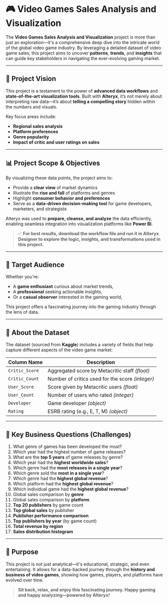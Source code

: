 

# 🎮 **Video Games Sales Analysis and Visualization**

The **Video Games Sales Analysis and Visualization** project is more than just an exploration—it's a comprehensive deep dive into the intricate world of the global video game industry. By leveraging a detailed dataset of video game sales, this project aims to uncover **patterns**, **trends**, and **insights** that can guide key stakeholders in navigating the ever-evolving gaming market.

---

## 🧠 **Project Vision**

This project is a testament to the power of **advanced data workflows** and **state-of-the-art visualization tools**. Built with **Alteryx**, it’s not merely about interpreting raw data—it’s about **telling a compelling story** hidden within the numbers and visuals.

Key focus areas include:

* **Regional sales analysis**
* **Platform preferences**
* **Genre popularity**
* **Impact of critic and user ratings on sales**

---

## 📊 **Project Scope & Objectives**

By visualizing these data points, the project aims to:

* Provide a **clear view** of market dynamics
* Illustrate the **rise and fall** of platforms and genres
* Highlight **consumer behavior and preferences**
* Serve as a **data-driven decision-making tool** for game developers, marketers, and strategists

Alteryx was used to **prepare, cleanse, and analyze** the data efficiently, enabling seamless integration into visualization platforms like **Power BI**.

> ✅ **For best results, download the workflow file and run it in Alteryx Designer to explore the logic, insights, and transformations used in this project.**

---

## 👥 **Target Audience**

Whether you're:

* A **game enthusiast** curious about market trends,
* A **professional** seeking actionable insights,
* Or a **casual observer** interested in the gaming world,

This project offers a fascinating journey into the gaming industry through the lens of data.

---

## 📂 **About the Dataset**

The dataset (sourced from **Kaggle**) includes a variety of fields that help capture different aspects of the video game market:

| Column Name    | Description                                      |
| -------------- | ------------------------------------------------ |
| `Critic_Score` | Aggregated score by Metacritic staff *(float)*   |
| `Critic_Count` | Number of critics used for the score *(integer)* |
| `User_Score`   | Score given by Metacritic users *(float)*        |
| `User_Count`   | Number of users who rated *(integer)*            |
| `Developer`    | Game developer *(object)*                        |
| `Rating`       | ESRB rating (e.g., E, T, M) *(object)*           |

---

## 🧩 **Key Business Questions (Challenges)**

1. What genre of games has been developed the most?
2. Which year had the highest number of game releases?
3. What are the **top 5 years** of game releases by genre?
4. Which year had the **highest worldwide sales**?
5. Which genre had the **most releases in a single year**?
6. Which genre sold the **most in a single year**?
7. Which genre had the **highest global revenue**?
8. Which platform had the **highest global revenue**?
9. Which individual game had the **highest global revenue**?
10. Global sales comparison by **genre**
11. Global sales comparison by **platform**
12. **Top 20 publishers** by game count
13. **Top global sales** by publisher
14. **Publisher performance comparison**
15. **Top publishers by year** (by game count)
16. **Total revenue by region**
17. **Sales distribution histogram**

---

## 🎯 **Purpose**

This project is not just analytical—it's educational, strategic, and even entertaining. It allows for a data-backed journey through the **history and business of video games**, showing how games, players, and platforms have evolved over time.

> **Sit back, relax, and enjoy this fascinating journey. Happy gaming and happy analyzing—powered by Alteryx!**


